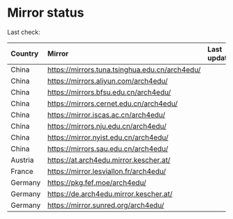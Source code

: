 <script src="./time.js"></script>
# Mirror status
Last check: <script type="text/javascript">localize(1713050355.585914);</script>

|Country|Mirror|Last update|
|:------|:-----|:----------|
|China|https://mirrors.tuna.tsinghua.edu.cn/arch4edu/|<script type="text/javascript">localize(1713032881);</script>|
|China|https://mirrors.aliyun.com/arch4edu/|<script type="text/javascript">localize(1712989575);</script>|
|China|https://mirrors.bfsu.edu.cn/arch4edu/|<script type="text/javascript">localize(1713032881);</script>|
|China|https://mirrors.cernet.edu.cn/arch4edu/|<script type="text/javascript">localize(1712989575);</script>|
|China|https://mirror.iscas.ac.cn/arch4edu/|<script type="text/javascript">localize(1712989575);</script>|
|China|https://mirrors.nju.edu.cn/arch4edu/|<script type="text/javascript">localize(1712946677);</script>|
|China|https://mirror.nyist.edu.cn/arch4edu/|<script type="text/javascript">localize(1713032881);</script>|
|China|https://mirrors.sau.edu.cn/arch4edu/|<script type="text/javascript">localize(1713032881);</script>|
|Austria|https://at.arch4edu.mirror.kescher.at/|<script type="text/javascript">localize(1713032881);</script>|
|France|https://mirror.lesviallon.fr/arch4edu/|<script type="text/javascript">localize(1712989575);</script>|
|Germany|https://pkg.fef.moe/arch4edu/|<script type="text/javascript">localize(1713032881);</script>|
|Germany|https://de.arch4edu.mirror.kescher.at/|<script type="text/javascript">localize(1713032881);</script>|
|Germany|https://mirror.sunred.org/arch4edu/|<script type="text/javascript">localize(1713032881);</script>|

<script src="./tablefilter/tablefilter.js"></script>
<script src="./table.js"></script>